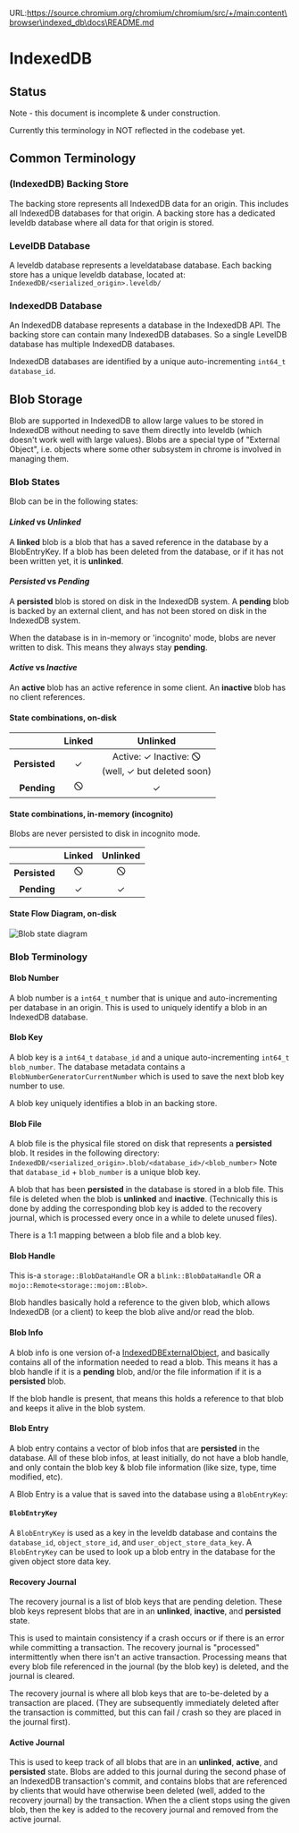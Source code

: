 URL:https://source.chromium.org/chromium/chromium/src/+/main:content\browser\indexed_db\docs\README.md


# IndexedDB

## Status
Note - this document is incomplete & under construction.

Currently this terminology in NOT reflected in the codebase yet.

## Common Terminology
### (IndexedDB) Backing Store
The backing store represents all IndexedDB data for an origin. This includes
all IndexedDB databases for that origin. A backing store has a dedicated
leveldb database where all data for that origin is stored.
### LevelDB Database
A leveldb database represents a leveldatabase database. Each backing store has
a unique leveldb database, located at:
`IndexedDB/<serialized_origin>.leveldb/`

### IndexedDB Database
An IndexedDB database represents a database in the IndexedDB API. The backing
store can contain many IndexedDB  databases. So a single LevelDB database has
multiple IndexedDB databases.

IndexedDB databases are identified by a unique auto-incrementing `int64_t`
`database_id`.

## Blob Storage
Blob are supported in IndexedDB to allow large values to be stored in IndexedDB
without needing to save them directly into leveldb (which doesn't work well
with large values). Blobs are a special type of "External Object", i.e. objects
where some other subsystem in chrome is involved in managing them.


### Blob States
Blob can be in the following states:

#### _Linked_ vs _Unlinked_
A **linked** blob is a blob that has a saved reference in the database by a
BlobEntryKey. If a blob has been deleted from the database, or if it has not
been written yet, it is **unlinked**.

#### _Persisted_ vs _Pending_
A **persisted** blob is stored on disk in the IndexedDB system. A **pending**
blob is backed by an external client, and has not been stored on disk in the
IndexedDB system.

When the database is in in-memory or 'incognito' mode, blobs are never written
to disk. This means they always stay **pending**.

#### _Active_ vs _Inactive_
An **active** blob has an active reference in some client. An **inactive** blob
has no client references.

#### State combinations, on-disk

|               | **Linked** | **Unlinked** |
| ------------: | :--------: | :----------: |
| **Persisted** | ✓          | Active: ✓ Inactive: 🛇<br>(well, ✓ but deleted soon) |
| **Pending**   | 🛇          | ✓            |

#### State combinations, in-memory (incognito)
Blobs are never persisted to disk in incognito mode.

|               | **Linked** | **Unlinked** |
| ------------: | :--------: | :----------: |
| **Persisted** | 🛇          | 🛇          |
| **Pending**   | ✓          | ✓            |

#### State Flow Diagram, on-disk

![Blob state diagram](BlobStateDiagram.png)
### Blob Terminology
#### Blob Number
A blob number is a `int64_t` number that is unique and auto-incrementing per
database in an origin. This is used to uniquely identify a blob in an IndexedDB
database.

#### Blob Key
A blob key is a `int64_t` `database_id` and a unique auto-incrementing
`int64_t` `blob_number`. The database metadata contains a
`BlobNumberGeneratorCurrentNumber` which is used to save the next blob key number
to use.

A blob key uniquely identifies a blob in an backing store.

####  Blob File
A blob file is the physical file stored on disk that represents a **persisted**
blob. It resides in the following directory:
`IndexedDB/<serialized_origin>.blob/<database_id>/<blob_number>`
Note that `database_id` + `blob_number` is a unique blob key.

A blob that has been **persisted** in the database is stored in a blob file.
This file is deleted when the blob is **unlinked** and **inactive**.
(Technically this is done by adding the corresponding blob key is added to the
recovery journal, which is processed every once in a while to delete unused
files).

There is a 1:1 mapping between a blob file and a blob key.

#### Blob Handle
This is-a `storage::BlobDataHandle` OR a `blink::BlobDataHandle` OR a
`mojo::Remote<storage::mojom::Blob>`.

Blob handles basically hold a reference to the given blob, which allows
IndexedDB (or a client) to keep the blob alive and/or read the blob.

#### Blob Info
A  blob info is one version of-a
[IndexedDBExternalObject](../indexed_db_external_object.h), and
basically contains all of the information needed to read a blob. This means it
has a blob handle if it is a **pending** blob, and/or the file information if
it is a **persisted** blob.

If the blob handle is present, that means this holds a reference to that blob
and keeps it alive in the blob system.

#### Blob Entry
A blob entry contains a vector of blob infos that are **persisted** in the
database. All of these blob infos, at least initially, do not have a blob
handle, and only contain the blob key & blob file information (like size, type,
time modified, etc).

A Blob Entry is a value that is saved into the database using a `BlobEntryKey`:

#### `BlobEntryKey`
A `BlobEntryKey` is used as a key in the leveldb database and contains the
`database_id`, `object_store_id`, and `user_object_store_data_key`. A
`BlobEntryKey` can be used to look up a blob entry in the database for the
given object store data key.

#### Recovery Journal
The recovery journal is a list of blob keys that are pending deletion. These
blob keys represent blobs that are in an **unlinked**, **inactive**, and
**persisted** state.

This is used to maintain consistency if a crash occurs or if there is an error
while committing a transaction. The recovery journal is "processed"
intermittently when there isn't an active transaction. Processing means that
every blob file referenced in the journal (by the blob key) is deleted, and the
journal is cleared.

The recovery journal is where all blob keys that are to-be-deleted by a
transaction are placed. (They are subsequently immediately deleted after the
transaction is committed, but this can fail / crash so they are placed in the
journal first).

#### Active Journal
This is used to keep track of all blobs that are in an  **unlinked**,
**active**, and **persisted** state. Blobs are added to this journal during the
second phase of an IndexedDB transaction's commit, and contains blobs that are
referenced by clients that would have otherwise been deleted (well, added to
the recovery journal) by the transaction. When the a client stops using the
given blob, then the key is added to the recovery journal and removed from the
active journal.